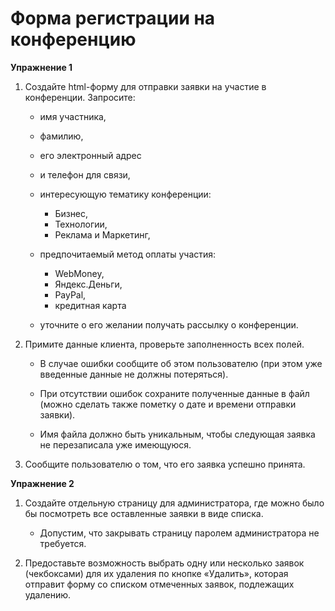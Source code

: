# Форма регистрации на конференцию

**Упражнение 1**

1. Создайте html-форму для отправки заявки на участие в конференции. Запросите:
    - имя участника,

    - фамилию,

    - его электронный адрес

    - и телефон для связи,

    - интересующую тематику конференции:

        - Бизнес,
        - Технологии,
        - Реклама и Маркетинг,

    - предпочитаемый метод оплаты участия:

        - WebMoney,
        - Яндекс.Деньги,
        - PayPal,
        - кредитная карта

    - уточните о его желании получать рассылку о конференции.
    
2. Примите данные клиента, проверьте заполненность всех полей.

    - В случае ошибки сообщите об этом пользователю (при этом уже введенные данные не должны потеряться).

    - При отсутствии ошибок сохраните полученные данные в файл (можно сделать также пометку о дате и времени отправки заявки).

    - Имя файла должно быть уникальным, чтобы следующая заявка не перезаписала уже имеющуюся.
    
3. Сообщите пользователю о том, что его заявка успешно принята.

**Упражнение 2**

1. Создайте отдельную страницу для администратора, где можно было бы посмотреть все оставленные заявки в виде списка.
   
    - Допустим, что закрывать страницу паролем администратора не требуется.

2. Предоставьте возможность выбрать одну или несколько заявок (чекбоксами) для их удаления по кнопке «Удалить», которая отправит форму со списком отмеченных заявок, подлежащих удалению.
